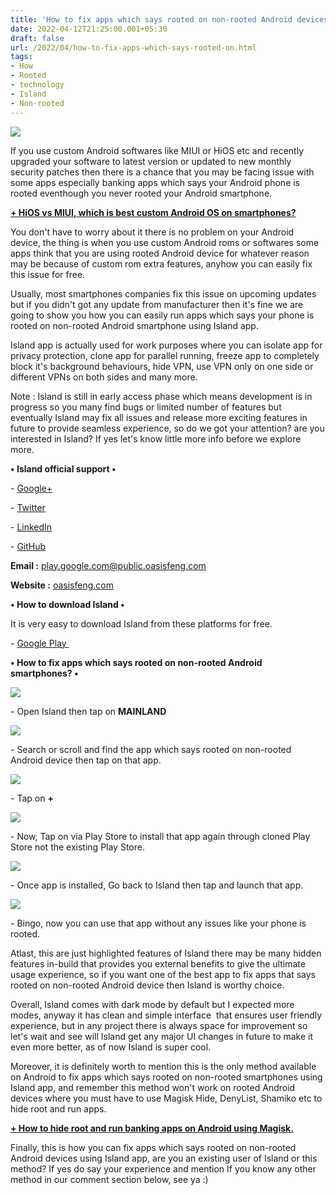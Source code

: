 ```yaml
---
title: 'How to fix apps which says rooted on non-rooted Android devices?'
date: 2022-04-12T21:25:00.001+05:30
draft: false
url: /2022/04/how-to-fix-apps-which-says-rooted-on.html
tags: 
- How
- Rooted
- technology
- Island
- Non-rooted
---
```


 [![](https://lh3.googleusercontent.com/-KQ-XuwrZFUQ/YlWg5JGPv8I/AAAAAAAAKKI/x4w6KK3NdM0BPR0MVeRxQAzHePAsmXJ1ACNcBGAsYHQ/s1600/1649778912210786-0.png)](https://lh3.googleusercontent.com/-KQ-XuwrZFUQ/YlWg5JGPv8I/AAAAAAAAKKI/x4w6KK3NdM0BPR0MVeRxQAzHePAsmXJ1ACNcBGAsYHQ/s1600/1649778912210786-0.png) 

  

  

If you use custom Android softwares like MIUI or HiOS etc and recently upgraded your software to latest version or updated to new monthly security patches then there is a chance that you may be facing issue with some apps especially banking apps which says your Android phone is rooted eventhough you never rooted your Android smartphone.

  

**[\+ HiOS vs MIUI, which is best custom Android OS on smartphones?](https://www.techtracker.in/2022/03/hios-vs-miui-which-is-best-custom.html)**

  

You don't have to worry about it there is no problem on your Android device, the thing is when you use custom Android roms or softwares some apps think that you are using rooted Android device for whatever reason may be because of custom rom extra features, anyhow you can easily fix this issue for free.

  

Usually, most smartphones companies fix this issue on upcoming updates but if you didn't got any update from manufacturer then it's fine we are going to show you how you can easily run apps which says your phone is rooted on non-rooted Android smartphone using Island app.

  

Island app is actually used for work purposes where you can isolate app for privacy protection, clone app for parallel running, freeze app to completely block it's background behaviours, hide VPN, use VPN only on one side or different VPNs on both sides and many more.

  

Note : Island is still in early access phase which means development is in progress so you many find bugs or limited number of features but eventually Island may fix all issues and release more exciting features in future to provide seamless experience, so do we got your attention? are you interested in Island? If yes let's know little more info before we explore more.

  

**• Island official support •**

\- [Google+](https://plus.google.com/+OasisFeng)

\- [Twitter](https://www.twitter.com/oasisfeng)

\- [LinkedIn](https://www.linkedin.com/in/oasisfeng)

\- [GitHub](https://github.com/oasisfeng)

**Email :** [play.google.com@public.oasisfeng.com](mailto:play.google.com@public.oasisfeng.com)

**Website :** [oasisfeng.com](http://oasisfeng.com)

**• How to download Island •**

It is very easy to download Island from these platforms for free.

  

\- [Google Play ](https://play.google.com/store/apps/details?id=com.oasisfeng.island&hl=en_US&gl=US&referrer=utm_source=google&utm_medium=organic&utm_term=island%20app%20store&pcampaignid=APPU_1_7ppVYovuFL6pptQP78Ks4AQ)

  

**• How to fix apps which says rooted on non-rooted Android smartphones? •**

 **[![](https://lh3.googleusercontent.com/-SI4I0BeRKy4/YlWg3zNqrvI/AAAAAAAAKKE/XC29WaWrYZkT_7SvLmNMLl_kGBn0O40ZQCNcBGAsYHQ/s1600/1649778908306887-1.png)](https://lh3.googleusercontent.com/-SI4I0BeRKy4/YlWg3zNqrvI/AAAAAAAAKKE/XC29WaWrYZkT_7SvLmNMLl_kGBn0O40ZQCNcBGAsYHQ/s1600/1649778908306887-1.png)** 

\- Open Island then tap on **MAINLAND**

  

 [![](https://lh3.googleusercontent.com/-Gm9xiyJxspQ/YlWg29nfj7I/AAAAAAAAKKA/kfqJY6hDObgqooM8pc9bNIegzuxBCke6QCNcBGAsYHQ/s1600/1649778904744946-2.png)](https://lh3.googleusercontent.com/-Gm9xiyJxspQ/YlWg29nfj7I/AAAAAAAAKKA/kfqJY6hDObgqooM8pc9bNIegzuxBCke6QCNcBGAsYHQ/s1600/1649778904744946-2.png) 

  

\- Search or scroll and find the app which says rooted on non-rooted Android device then tap on that app.

  

 [![](https://lh3.googleusercontent.com/-UrWR1kg02Qk/YlWg2NjVc9I/AAAAAAAAKJ8/qteNFJegyOMBKKeR1hg97uUzohZFlmpcQCNcBGAsYHQ/s1600/1649778901769162-3.png)](https://lh3.googleusercontent.com/-UrWR1kg02Qk/YlWg2NjVc9I/AAAAAAAAKJ8/qteNFJegyOMBKKeR1hg97uUzohZFlmpcQCNcBGAsYHQ/s1600/1649778901769162-3.png) 

  

\- Tap on **+**

 **[![](https://lh3.googleusercontent.com/-nk6BVfZ9q8Y/YlWg1QahTQI/AAAAAAAAKJ4/mFiccBaMHsg5SE2GznRVHTNBMEvCoO98wCNcBGAsYHQ/s1600/1649778898411173-4.png)](https://lh3.googleusercontent.com/-nk6BVfZ9q8Y/YlWg1QahTQI/AAAAAAAAKJ4/mFiccBaMHsg5SE2GznRVHTNBMEvCoO98wCNcBGAsYHQ/s1600/1649778898411173-4.png)** 

\- Now, Tap on via Play Store to install that app again through cloned Play Store not the existing Play Store.

  

 [![](https://lh3.googleusercontent.com/-c0aef4tmp2o/YlWg0o-VQ1I/AAAAAAAAKJ0/EVloHAE2gDIPPIBetmZk3ATG3TcL25OyQCNcBGAsYHQ/s1600/1649778895015424-5.png)](https://lh3.googleusercontent.com/-c0aef4tmp2o/YlWg0o-VQ1I/AAAAAAAAKJ0/EVloHAE2gDIPPIBetmZk3ATG3TcL25OyQCNcBGAsYHQ/s1600/1649778895015424-5.png) 

  

\- Once app is installed, Go back to Island then tap and launch that app.

  

 [![](https://lh3.googleusercontent.com/-XyUi9t3nyW0/YlWgzgc1sGI/AAAAAAAAKJw/vWZV5CYUcS4-f50fKdf_nmjcT10RC7fMwCNcBGAsYHQ/s1600/1649778891091556-6.png)](https://lh3.googleusercontent.com/-XyUi9t3nyW0/YlWgzgc1sGI/AAAAAAAAKJw/vWZV5CYUcS4-f50fKdf_nmjcT10RC7fMwCNcBGAsYHQ/s1600/1649778891091556-6.png) 

  

  

\- Bingo, now you can use that app without any issues like your phone is rooted.

  

Atlast, this are just highlighted features of Island there may be many hidden features in-build that provides you external benefits to give the ultimate usage experience, so if you want one of the best app to fix apps that says rooted on non-rooted Android device then Island is worthy choice.

  

Overall, Island comes with dark mode by default but I expected more modes, anyway it has clean and simple interface  that ensures user friendly experience, but in any project there is always space for improvement so let's wait and see will Island get any major UI changes in future to make it even more better, as of now Island is super cool.

  

Moreover, it is definitely worth to mention this is the only method available on Android to fix apps which says rooted on non-rooted smartphones using Island app, and remember this method won't work on rooted Android devices where you must have to use Magisk Hide, DenyList, Shamiko etc to hide root and run apps.

**[\+ How to hide root and run banking apps on Android using Magisk.](https://www.techtracker.in/2022/03/how-to-hide-root-and-run-banking-apps.html)**

  

Finally, this is how you can fix apps which says rooted on non-rooted Android devices using Island app, are you an existing user of Island or this method? If yes do say your experience and mention If you know any other method in our comment section below, see ya :)